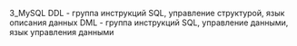 3_MySQL
DDL - группа инструкций SQL, управление структурой, язык описания данных
DML - группа инструкций SQL, управление данными, язык управления данными

